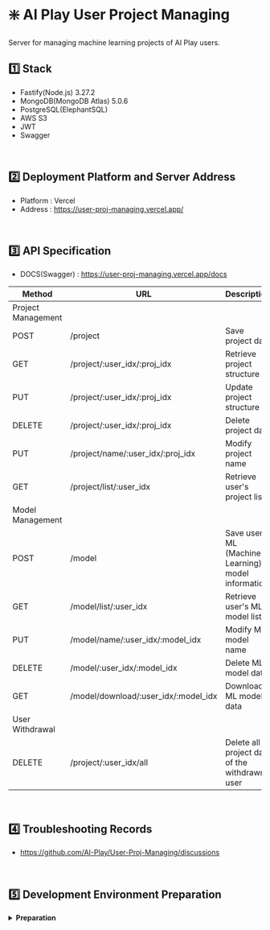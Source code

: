 # ❇️ AI Play User Project Managing

Server for managing machine learning projects of AI Play users.

## 1️⃣ Stack

- Fastify(Node.js) 3.27.2
- MongoDB(MongoDB Atlas) 5.0.6
- PostgreSQL(ElephantSQL)
- AWS S3
- JWT
- Swagger

<br/>

## 2️⃣ Deployment Platform and Server Address

- Platform : Vercel
- Address : https://user-proj-managing.vercel.app/

<br/>

## :three: API Specification

- DOCS(Swagger) : https://user-proj-managing.vercel.app/docs

| Method             | URL                                  | Description                                         |
| ------------------ | ------------------------------------ | --------------------------------------------------- |
| Project Management |                                      |                                                     |
| POST               | /project                             | Save project data                                   |
| GET                | /project/:user_idx/:proj_idx         | Retrieve project structure                          |
| PUT                | /project/:user_idx/:proj_idx         | Update project structure                            |
| DELETE             | /project/:user_idx/:proj_idx         | Delete project data                                 |
| PUT                | /project/name/:user_idx/:proj_idx    | Modify project name                                 |
| GET                | /project/list/:user_idx              | Retrieve user's project list                        |
| Model Management   |                                      |                                                     |
| POST               | /model                               | Save user's ML (Machine Learning) model information |
| GET                | /model/list/:user_idx                | Retrieve user's ML model list                       |
| PUT                | /model/name/:user_idx/:model_idx     | Modify ML model name                                |
| DELETE             | /model/:user_idx/:model_idx          | Delete ML model data                                |
| GET                | /model/download/:user_idx/:model_idx | Download ML model data                              |
| User Withdrawal    |                                      |                                                     |
| DELETE             | /project/:user_idx/all               | Delete all project data of the withdrawn user       |

<br/>

## :four: Troubleshooting Records

- https://github.com/AI-Play/User-Proj-Managing/discussions

<br/>

## :five: Development Environment Preparation

<details>
  <summary><b>Preparation</b></summary>

- npm
- docker (mongodb image, postgres image)

```
# Install dependencies in package.json
npm i

# MongoDB Setting (localhost environment)
# 1. Enter MONGO_URL="mongodb://my-user:my-user-pwd@localhost:27017/my-db" in .env
# 2. Run docker mongodb container
docker run -d --name my-mongo -p 27017:27017 mongo --auth
# 3. Connect to the admin db
docker exec -it my-mongo mongo admin
# 4. Create admin account
db.createUser({ user: "admin", pwd: "admin-pwd", roles: [{ role: "userAdminAnyDatabase", db: "admin" }] })
# 5. Connect with admin account
docker exec -it my-mongo mongo -u admin -p admin-pwd
# 6. Create a new user and grant db permission
db.createUser({ user: "my-user", pwd: "my-user-pwd", roles: [{ role: "readWrite", db: "my-db" }] })

# 7. Create a new db
docker exec -it mongo mongo
use my-db
db.auth("my-user", "my-user-pwd")
db.ml_proj_structure.insert({ "user_idx": 1, "proj_idx": 1, "layout": [] })

# PostgreSQL Setting (localhost environment)
# 1. Enter POSTGRES_URL="postgres://<username>:<password>@localhost:5432/postgres" in .env (enter username and password if specified)
# 2. Run docker postgres container
docker run -p 5432:5432 --name postgres -e POSTGRES_PASSWORD=aiplay -d postgres
# 3. Run the dbscript in the Architecture Repo (Use tools like DBeaver or SQL script execution feature in VSCode) => Not required
# -> Refer to User-Auth Repo README for necessary steps
```

##### Run Development Server

```
npm run dev
```

</details>
